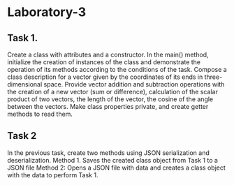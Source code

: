 # Laboratory-3

## Task 1.
Create a class with attributes and a constructor. In the main() method, initialize the creation of instances of the class and demonstrate the operation of its methods according to the conditions of the task.
Compose a class description for a vector given by the coordinates of its ends in three-dimensional space. Provide vector addition and subtraction operations with the creation of a new vector (sum or difference), 
calculation of the scalar product of two vectors, the length of the vector, the cosine of the angle between the vectors. Make class properties private, and create getter methods to read them.

## Task 2
In the previous task, create two methods using JSON serialization and deserialization.
Method 1. Saves the created class object from Task 1 to a JSON file
Method 2: Opens a JSON file with data and creates a class object with the data to perform Task 1.
